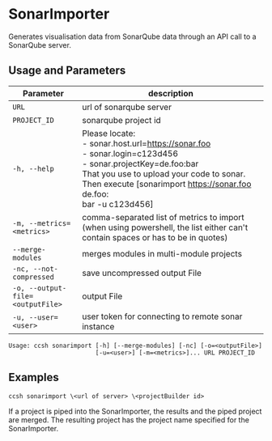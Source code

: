 # SonarImporter

Generates visualisation data from SonarQube data through an API call to a SonarQube server.

## Usage and Parameters

| Parameter                        | description                                                                                                                                                                                                                                          |
| -------------------------------- | ---------------------------------------------------------------------------------------------------------------------------------------------------------------------------------------------------------------------------------------------------- |
| `URL`                            | url of sonarqube server                                                                                                                                                                                                                              |
| `PROJECT_ID`                     | sonarqube project id                                                                                                                                                                                                                                 |
| `-h, --help`                     | Please locate:<br/> - sonar.host.url=https://sonar.foo<br/> - sonar.login=c123d456<br/> - sonar.projectKey=de.foo:bar<br/> That you use to upload your code to sonar.<br/> Then execute [sonarimport https://sonar.foo de.foo:<br/> bar -u c123d456] |
| `-m, --metrics=<metrics>`        | comma-separated list of metrics to import (when using powershell, the list either can't contain spaces or has to be in quotes)                                                                                                                       |
| `--merge-modules`                | merges modules in multi-module projects                                                                                                                                                                                                              |
| `-nc, --not-compressed`          | save uncompressed output File                                                                                                                                                                                                                        |
| `-o, --output-file=<outputFile>` | output File                                                                                                                                                                                                                                          |
| `-u, --user=<user>`              | user token for connecting to remote sonar instance                                                                                                                                                                                                   |

```
Usage: ccsh sonarimport [-h] [--merge-modules] [-nc] [-o=<outputFile>]
                        [-u=<user>] [-m=<metrics>]... URL PROJECT_ID
```

## Examples

```
ccsh sonarimport \<url of server> \<projectBuilder id>
```

If a project is piped into the SonarImporter, the results and the piped project are merged.
The resulting project has the project name specified for the SonarImporter.

